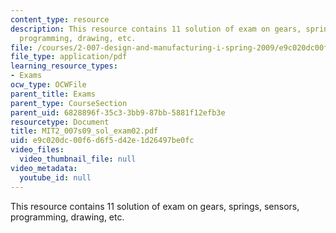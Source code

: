 ```yaml
---
content_type: resource
description: This resource contains 11 solution of exam on gears, springs, sensors,
  programming, drawing, etc.
file: /courses/2-007-design-and-manufacturing-i-spring-2009/e9c020dc00f6d6f5d42e1d26497be0fc_MIT2_007s09_sol_exam02.pdf
file_type: application/pdf
learning_resource_types:
- Exams
ocw_type: OCWFile
parent_title: Exams
parent_type: CourseSection
parent_uid: 6828896f-35c3-3bb9-87bb-5881f12efb3e
resourcetype: Document
title: MIT2_007s09_sol_exam02.pdf
uid: e9c020dc-00f6-d6f5-d42e-1d26497be0fc
video_files:
  video_thumbnail_file: null
video_metadata:
  youtube_id: null
---
```

This resource contains 11 solution of exam on gears, springs, sensors, programming, drawing, etc.

